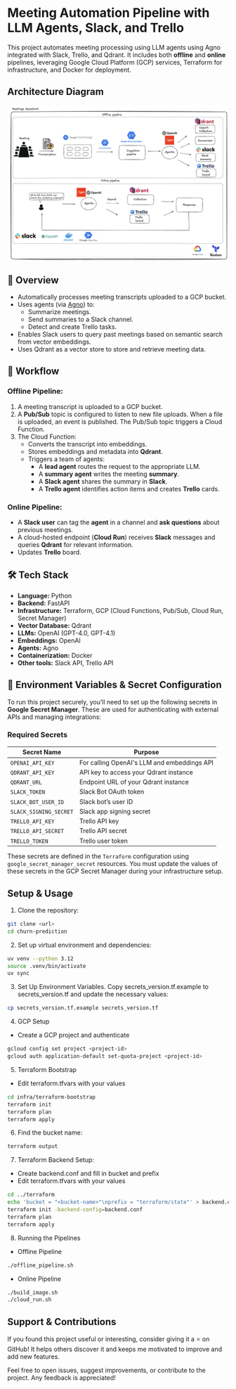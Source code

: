 # Meeting Automation Pipeline with LLM Agents, Slack, and Trello

This project automates meeting processing using LLM agents using Agno integrated with Slack, Trello, and Qdrant. It includes both **offline** and **online** pipelines, leveraging Google Cloud Platform (GCP) services, Terraform for infrastructure, and Docker for deployment.

## Architecture Diagram
![End-to-End Workflow Diagram](media/diagram.png)

## 🚀 Overview

- Automatically processes meeting transcripts uploaded to a GCP bucket.
- Uses agents (via [Agno](https://github.com/agno-agi/agno)) to:
  - Summarize meetings.
  - Send summaries to a Slack channel.
  - Detect and create Trello tasks.
- Enables Slack users to query past meetings based on semantic search from vector embeddings.
- Uses Qdrant as a vector store to store and retrieve meeting data.

## 🧠 Workflow

### Offline Pipeline:
1. A meeting transcript is uploaded to a GCP bucket.
2. A **Pub/Sub** topic is configured to listen to new file uploads. When a file is uploaded, an event is published. The Pub/Sub topic triggers a Cloud Function.
3. The Cloud Function:
   - Converts the transcript into embeddings.
   - Stores embeddings and metadata into **Qdrant**.
   - Triggers a team of agents:
     - A **lead agent** routes the request to the appropriate LLM.
     - A **summary agent** writes the meeting **summary**.
     - A **Slack agent** shares the summary in **Slack**.
     - A **Trello agent** identifies action items and creates **Trello** cards.

### Online Pipeline:
- A **Slack user** can tag the **agent** in a channel and **ask questions** about previous meetings.
- A cloud-hosted endpoint (**Cloud Run**) receives **Slack** messages and queries **Qdrant** for relevant information.
- Updates **Trello** board.

## 🛠 Tech Stack

- **Language:** Python
- **Backend:** FastAPI
- **Infrastructure:** Terraform, GCP (Cloud Functions, Pub/Sub, Cloud Run, Secret Manager)
- **Vector Database:** Qdrant
- **LLMs:** OpenAI (GPT-4.0, GPT-4.1)
- **Embeddings:** OpenAI
- **Agents:** Agno
- **Containerization:** Docker
- **Other tools:** Slack API, Trello API

## 🔐 Environment Variables & Secret Configuration

To run this project securely, you’ll need to set up the following secrets in **Google Secret Manager**. These are used for authenticating with external APIs and managing integrations:

### Required Secrets

| Secret Name            | Purpose                                     |
|------------------------|---------------------------------------------|
| `OPENAI_API_KEY`       | For calling OpenAI's LLM and embeddings API |
| `QDRANT_API_KEY`       | API key to access your Qdrant instance      |
| `QDRANT_URL`           | Endpoint URL of your Qdrant instance        |
| `SLACK_TOKEN`          | Slack Bot OAuth token                       |
| `SLACK_BOT_USER_ID`    | Slack bot’s user ID                         |
| `SLACK_SIGNING_SECRET` | Slack app signing secret                    |
| `TRELLO_API_KEY`       | Trello API key                              |
| `TRELLO_API_SECRET`    | Trello API secret                           |
| `TRELLO_TOKEN`         | Trello user token                           |


These secrets are defined in the `Terraform` configuration using `google_secret_manager_secret` resources. You must update the values of these secrets in the GCP Secret Manager during your infrastructure setup.


## Setup & Usage
1. Clone the repository:
```bash
git clone <url>
cd churn-prediction
```

2. Set up virtual environment and dependencies:
```bash
uv venv --python 3.12
source .venv/bin/activate
uv sync
```

3. Set Up Environment Variables. Copy secrets_version.tf.example to secrets_version.tf and update the necessary values:
```bash
cp secrets_version.tf.example secrets_version.tf
```

4. GCP Setup
- Create a GCP project and authenticate
```bash
gcloud config set project <project-id>
gcloud auth application-default set-quota-project <project-id>
```

5. Terraform Bootstrap
- Edit terraform.tfvars with your values
```bash
cd infra/terraform-bootstrap
terraform init
terraform plan
terraform apply
```

6. Find the bucket name:
```bash
terraform output
```

7. Terraform Backend Setup:
- Create backend.conf and fill in bucket and prefix
- Edit terraform.tfvars with your values
```bash
cd ../terraform
echo 'bucket = "<bucket-name>"\nprefix = "terraform/state"' > backend.conf
terraform init -backend-config=backend.conf
terraform plan
terraform apply
```

8. Running the Pipelines
- Offline Pipeline
```bash
./offline_pipeline.sh
```

- Online Pipeline
```bash
./build_image.sh
./cloud_run.sh
```

## Support & Contributions

If you found this project useful or interesting, consider giving it a ⭐ on GitHub! It helps others discover it and keeps me motivated to improve and add new features.

Feel free to open issues, suggest improvements, or contribute to the project. Any feedback is appreciated!
